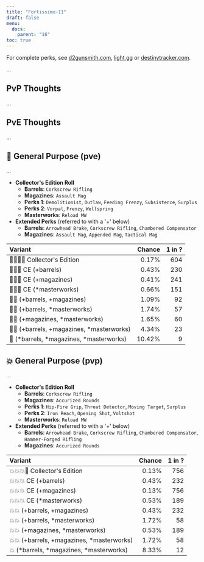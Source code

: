 ```yaml
---
title: "Fortissimo-11"
draft: false
menu:
  docs:
    parent: "16"
toc: true
---
```


For complete perks, see [d2gunsmith.com](https://d2gunsmith.com/w/2821430069), [light.gg](https://www.light.gg/db/items/2821430069) or [destinytracker.com](https://destinytracker.com/destiny-2/db/items/2821430069).

...

## PvP Thoughts

...

## PvE Thoughts

...

## 👾 General Purpose (pve)

...

* **Collector's Edition Roll**
  * **Barrels**: `Corkscrew Rifling`
  * **Magazines**: `Assault Mag`
  * **Perks 1**: `Demolitionist`, `Outlaw`, `Feeding Frenzy`, `Subsistence`, `Surplus`
  * **Perks 2**: `Vorpal`, `Frenzy`, `Wellspring`
  * **Masterworks**: `Reload MW`
* **Extended Perks** (referred to with a '+' below)
  * **Barrels**: `Arrowhead Brake`, `Corkscrew Rifling`, `Chambered Compensator`
  * **Magazines**: `Assault Mag`, `Appended Mag`, `Tactical Mag`

| Variant | Chance | 1 in ? |
|:-|-:|-:|
| 👾👾👾🌟 Collector's Edition | 0.17% | 604 |
| 👾👾👾 CE (+barrels) | 0.43% | 230 |
| 👾👾👾 CE (+magazines) | 0.41% | 241 |
| 👾👾👾 CE (*masterworks) | 0.66% | 151 |
| 👾👾 (+barrels, +magazines) | 1.09% | 92 |
| 👾👾 (+barrels, *masterworks) | 1.74% | 57 |
| 👾👾 (+magazines, *masterworks) | 1.65% | 60 |
| 👾👾 (+barrels, +magazines, *masterworks) | 4.34% | 23 |
| 👾 (*barrels, *magazines, *masterworks) | 10.42% | 9 |

## 💥 General Purpose (pvp)

...

* **Collector's Edition Roll**
  * **Barrels**: `Corkscrew Rifling`
  * **Magazines**: `Accurized Rounds`
  * **Perks 1**: `Hip-Fire Grip`, `Threat Detector`, `Moving Target`, `Surplus`
  * **Perks 2**: `Iron Reach`, `Opening Shot`, `Voltshot`
  * **Masterworks**: `Reload MW`
* **Extended Perks** (referred to with a '+' below)
  * **Barrels**: `Arrowhead Brake`, `Corkscrew Rifling`, `Chambered Compensator`, `Hammer-Forged Rifling`
  * **Magazines**: `Accurized Rounds`

| Variant | Chance | 1 in ? |
|:-|-:|-:|
| 💥💥💥🌟 Collector's Edition | 0.13% | 756 |
| 💥💥💥 CE (+barrels) | 0.43% | 232 |
| 💥💥💥 CE (+magazines) | 0.13% | 756 |
| 💥💥💥 CE (*masterworks) | 0.53% | 189 |
| 💥💥 (+barrels, +magazines) | 0.43% | 232 |
| 💥💥 (+barrels, *masterworks) | 1.72% | 58 |
| 💥💥 (+magazines, *masterworks) | 0.53% | 189 |
| 💥💥 (+barrels, +magazines, *masterworks) | 1.72% | 58 |
| 💥 (*barrels, *magazines, *masterworks) | 8.33% | 12 |
